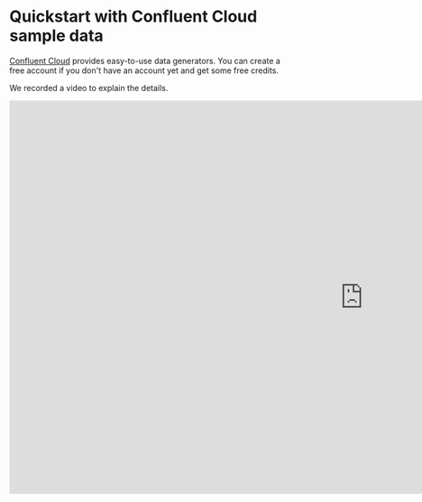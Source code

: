 

# Quickstart with Confluent Cloud sample data

[Confluent Cloud](https://confluent.cloud) provides easy-to-use data generators. You can create a free account if you don't have an account yet and get some free credits.

We recorded a video to explain the details.

<iframe width="1253" height="697" src="https://www.youtube.com/embed/qP2WGLSmdBA" title="Getting Started with Timeplus" frameborder="0" allow="accelerometer; autoplay; clipboard-write; encrypted-media; gyroscope; picture-in-picture" allowfullscreen></iframe>

